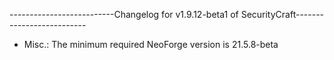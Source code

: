 --------------------------Changelog for v1.9.12-beta1 of SecurityCraft--------------------------

- Misc.: The minimum required NeoForge version is 21.5.8-beta
